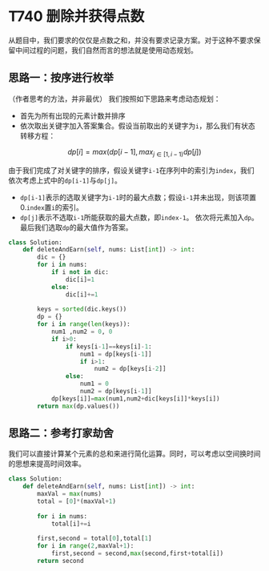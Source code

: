 # T740 删除并获得点数

从题目中，我们要求的仅仅是点数之和，并没有要求记录方案。对于这种不要求保留中间过程的问题，我们自然而言的想法就是使用动态规划。

## 思路一：按序进行枚举

（作者思考的方法，并非最优）
我们按照如下思路来考虑动态规划：

- 首先为所有出现的元素计数并排序
- 依次取出关键字加入答案集合。假设当前取出的关键字为`i`，那么我们有状态转移方程：

$$
dp[i]=max(dp[i-1],max_{j\in [1,i-1)}dp[j])
$$

由于我们完成了对关键字的排序，假设关键字`i-1`在序列中的索引为`index`，我们依次考虑上式中的`dp[i-1]`与`dp[j]`。

- `dp[i-1]`表示的选取关键字为`i-1`时的最大点数；假设`i-1`并未出现，则该项置0.`index`置`i`的索引。
- `dp[j]`表示不选取`i-1`所能获取的最大点数，即`index-1`。
  依次将元素加入`dp`。最后我们选取`dp`的最大值作为答案。

```python
class Solution:
    def deleteAndEarn(self, nums: List[int]) -> int:
        dic = {}
        for i in nums:
            if i not in dic:
                dic[i]=1
            else:
                dic[i]+=1
        
        keys = sorted(dic.keys())
        dp = {}
        for i in range(len(keys)):
            num1 ,num2 = 0, 0
            if i>0:
                if keys[i-1]==keys[i]-1:
                    num1 = dp[keys[i-1]]
                    if i>1:
                        num2 = dp[keys[i-2]]
                else:
                    num1 = 0
                    num2 = dp[keys[i-1]]
            dp[keys[i]]=max(num1,num2+dic[keys[i]]*keys[i])
        return max(dp.values())
```

## 思路二：参考打家劫舍

我们可以直接计算某个元素的总和来进行简化运算。同时，可以考虑以空间换时间的思想来提高时间效率。

```python
class Solution:
    def deleteAndEarn(self, nums: List[int]) -> int:
        maxVal = max(nums)
        total = [0]*(maxVal+1)
        
        for i in nums:
            total[i]+=i
        
        first,second = total[0],total[1]
        for i in range(2,maxVal+1):
            first,second = second,max(second,first+total[i])
        return second
```

# 
